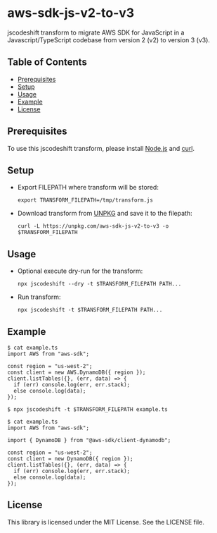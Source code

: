 # aws-sdk-js-v2-to-v3

jscodeshift transform to migrate AWS SDK for JavaScript in a Javascript/TypeScript codebase
from version 2 (v2) to version 3 (v3).

## Table of Contents

- [Prerequisites](#prerequisites)
- [Setup](#setup)
- [Usage](#usage)
- [Example](#example)
- [License](#license)

## Prerequisites

To use this jscodeshift transform, please install [Node.js][install-nodejs] and [curl][install-curl].

## Setup

- Export FILEPATH where transform will be stored:
  ```console
  export TRANSFORM_FILEPATH=/tmp/transform.js
  ```
- Download transform from [UNPKG][unpkg] and save it to the filepath:
  ```console
  curl -L https://unpkg.com/aws-sdk-js-v2-to-v3 -o $TRANSFORM_FILEPATH
  ```

## Usage

- Optional execute dry-run for the transform:
  ```console
  npx jscodeshift --dry -t $TRANSFORM_FILEPATH PATH...
  ```
- Run transform:
  ```console
  npx jscodeshift -t $TRANSFORM_FILEPATH PATH...
  ```

## Example

```console
$ cat example.ts
import AWS from "aws-sdk";

const region = "us-west-2";
const client = new AWS.DynamoDB({ region });
client.listTables({}, (err, data) => {
  if (err) console.log(err, err.stack);
  else console.log(data);
});

$ npx jscodeshift -t $TRANSFORM_FILEPATH example.ts

$ cat example.ts
import AWS from "aws-sdk";

import { DynamoDB } from "@aws-sdk/client-dynamodb";

const region = "us-west-2";
const client = new DynamoDB({ region });
client.listTables({}, (err, data) => {
  if (err) console.log(err, err.stack);
  else console.log(data);
});

```

## License

This library is licensed under the MIT License. See the LICENSE file.

[install-nodejs]: https://nodejs.dev/learn/how-to-install-nodejs
[install-curl]: https://curl.se/docs/install.html
[unpkg]: https://unpkg.com/
